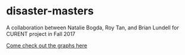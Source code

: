 # disaster-masters
A collaboration between Natalie Bogda, Roy Tan, and Brian Lundell for CURENT project in Fall 2017



<a href="http://web.eecs.utk.edu/~nbogda/disaster-masters">Come check out the graphs here</a>

